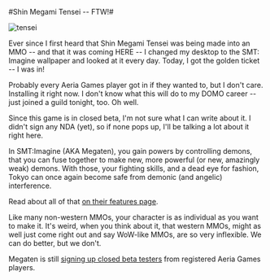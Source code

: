 #Shin Megami Tensei -- FTW!#

![](http://westkarana.com/wp-content/uploads/2008/12/tensei.png "tensei")

Ever since I first heard that Shin Megami Tensei was being made into an MMO -- and that it was coming HERE -- I changed my desktop to the SMT: Imagine wallpaper and looked at it every day. Today, I got the golden ticket -- I was in!

Probably every Aeria Games player got in if they wanted to, but I don't care. Installing it right now. I don't know what this will do to my DOMO career -- just joined a guild tonight, too. Oh well.

Since this game is in closed beta, I'm not sure what I can write about it. I didn't sign any NDA (yet), so if none pops up, I'll be talking a lot about it right here.

In SMT:Imagine (AKA Megaten), you gain powers by controlling demons, that you can fuse together to make new, more powerful (or new, amazingly weak) demons. With those, your fighting skills, and a dead eye for fashion, Tokyo can once again become safe from demonic (and angelic) interference.

Read about all of that [on their features page](http://megaten.aeriagames.com/info/features).

Like many non-western MMOs, your character is as individual as you want to make it. It's weird, when you think about it, that western MMOs, might as well just come right out and say WoW-like MMOs, are so very inflexible. We can do better, but we don't.

Megaten is still [signing up closed beta testers](http://megaten.aeriagames.com/signup) from registered Aeria Games players.

